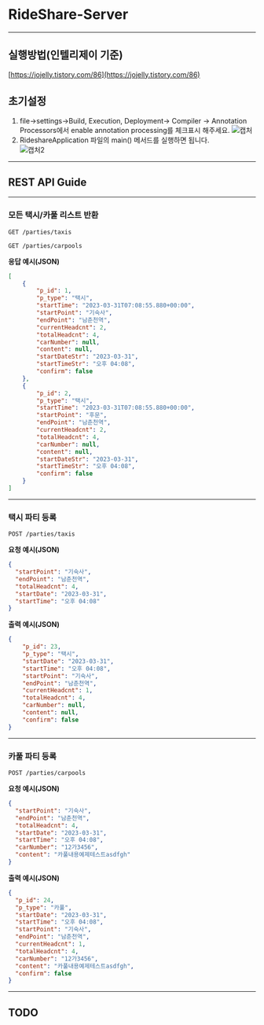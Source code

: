 # RideShare-Server
- - -
## 실행방법(인텔리제이 기준) 
[https://jojelly.tistory.com/86](https://jojelly.tistory.com/86)
## 초기설정
1. file->settings->Build, Execution, Deployment-> Compiler -> Annotation Processors에서 enable annotation processing를 체크표시 해주세요.
![캡처](https://user-images.githubusercontent.com/70526479/229042932-646348cf-5152-410a-bdce-9fdc85a1b695.PNG)
2. RideshareApplication 파일의 main() 메서드를 실행하면 됩니다.<br>
![캡처2](https://user-images.githubusercontent.com/70526479/229047097-cf8ed5c7-6415-4326-bfbe-928179b7b0c3.PNG)
- - -
## REST API Guide
- - -
### 모든 택시/카풀 리스트 반환
```http
GET /parties/taxis
```
```http
GET /parties/carpools
```
**응답 예시(JSON)**
```json
[
    {
        "p_id": 1,
        "p_type": "택시",
        "startTime": "2023-03-31T07:08:55.880+00:00",
        "startPoint": "기숙사",
        "endPoint": "남춘천역",
        "currentHeadcnt": 2,
        "totalHeadcnt": 4,
        "carNumber": null,
        "content": null,
        "startDateStr": "2023-03-31",
        "startTimeStr": "오후 04:08",
        "confirm": false
    },
    {
        "p_id": 2,
        "p_type": "택시",
        "startTime": "2023-03-31T07:08:55.880+00:00",
        "startPoint": "후문",
        "endPoint": "남춘천역",
        "currentHeadcnt": 2,
        "totalHeadcnt": 4,
        "carNumber": null,
        "content": null,
        "startDateStr": "2023-03-31",
        "startTimeStr": "오후 04:08",
        "confirm": false
    }
]
```
- - -
### 택시 파티 등록
```http request
POST /parties/taxis
```
**요청 예시(JSON)**
```json
{
  "startPoint": "기숙사",
  "endPoint": "남춘천역",
  "totalHeadcnt": 4,
  "startDate": "2023-03-31",
  "startTime": "오후 04:08"
}
```
**출력 예시(JSON)**
```json
{
    "p_id": 23,
    "p_type": "택시",
    "startDate": "2023-03-31",
    "startTime": "오후 04:08",
    "startPoint": "기숙사",
    "endPoint": "남춘천역",
    "currentHeadcnt": 1,
    "totalHeadcnt": 4,
    "carNumber": null,
    "content": null,
    "confirm": false
}
```
- - -
### 카풀 파티 등록
```http request
POST /parties/carpools
```
**요청 예시(JSON)**
```json
{
  "startPoint": "기숙사",
  "endPoint": "남춘천역",
  "totalHeadcnt": 4,
  "startDate": "2023-03-31",
  "startTime": "오후 04:08",
  "carNumber": "12가3456",
  "content": "카풀내용예제테스트asdfgh"
}
```
**출력 예시(JSON)**
```json
{
  "p_id": 24,
  "p_type": "카풀",
  "startDate": "2023-03-31",
  "startTime": "오후 04:08",
  "startPoint": "기숙사",
  "endPoint": "남춘천역",
  "currentHeadcnt": 1,
  "totalHeadcnt": 4,
  "carNumber": "12가3456",
  "content": "카풀내용예제테스트asdfgh",
  "confirm": false
}
```
---
## TODO

